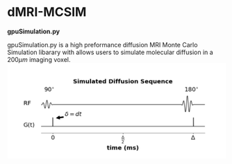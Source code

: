 # dMRI-MCSIM

__gpuSimulation.py__

gpuSimulation.py is a high preformance diffusion MRI Monte Carlo Simulation libarary with allows users to simulate molecular diffusion in a $200\mu m$ imaging voxel. 
![My Image](figures_for_mcsim/diff_sequence.png)
